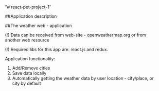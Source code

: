 "# react-pet-project-1" 

##Application description

##The weather web - application

(!) Data can be received from web-site - openweathermap.org or from another web resource

(!) Required libs for this app are: react.js and redux.

Application functionality:

1) Add/Remove cities
2) Save data locally
3) Automatically getting the weather data by user location - city/place, or city by default
